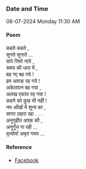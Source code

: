 ### Date and Time

08-07-2024 Monday 11:30 AM

#### Poem

कहते कहते , <br />
सुनते सुनाते … <br />
सारे रिश्ते नाते , <br />
समय की धारा में , <br />
बह गए बह गये ! <br />
हम अवाक् रह गये ! <br />
अकेलापन बह गया , <br />
अलख एकांत रह गया ! <br />
कहने को कुछ भी नहीं ! <br />
नम आँखों में शून्य का , <br />
सागर लहरा रहा . . . <br />
अनुगृहीत अश्क़ की , <br />
अनुगूँज गा रही … <br />
मृत्योर्मा अमृतं गमय …

#### Reference

* [Facebook](https://www.facebook.com/share/v/v8jaJz43PfRhvtYX/?mibextid=xfxF2i)

